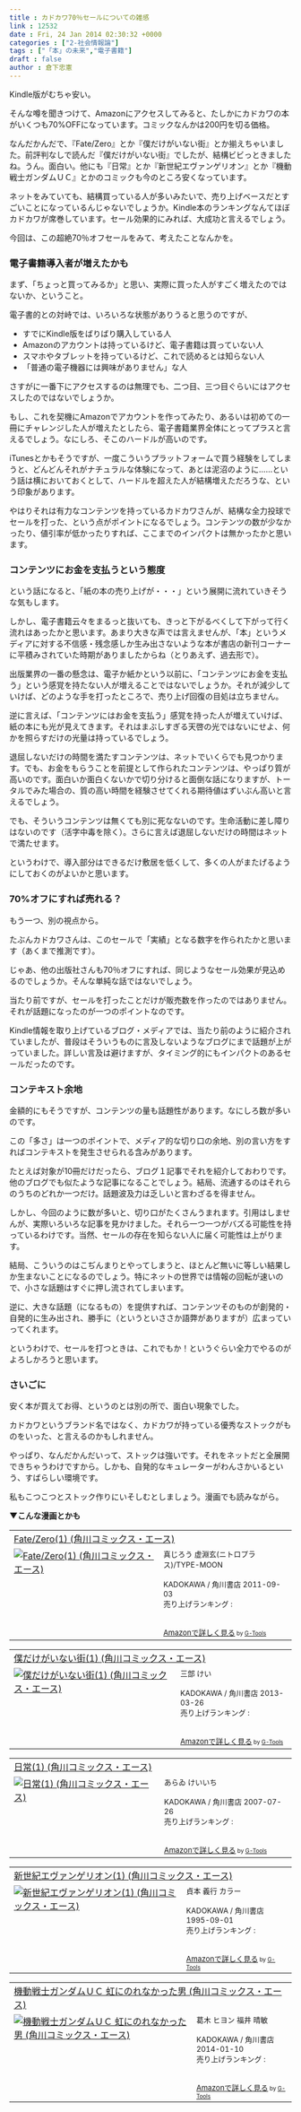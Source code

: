 ```yaml
---
title : カドカワ70％セールについての雑感
link : 12532
date : Fri, 24 Jan 2014 02:30:32 +0000
categories : ["2-社会情報論"]
tags : ["「本」の未来","電子書籍"]
draft : false
author : 倉下忠憲
---
```


Kindle版がむちゃ安い。

そんな噂を聞きつけて、Amazonにアクセスしてみると、たしかにカドカワの本がいくつも70%OFFになっています。コミックなんかは200円を切る価格。

なんだかんだで、『Fate/Zero』とか『僕だけがいない街』とか揃えちゃいました。前評判なしで読んだ『僕だけがいない街』でしたが、結構ビビっときましたね。うん。面白い。他にも『日常』とか『新世紀エヴァンゲリオン』とか『機動戦士ガンダムＵＣ』とかのコミックも今のところ安くなっています。

ネットをみていても、結構買っている人が多いみたいで、売り上げベースだとすごいことになっているんじゃないでしょうか。Kindle本のランキングなんてほぼカドカワが席巻しています。セール効果的にみれば、大成功と言えるでしょう。

今回は、この超絶70％オフセールをみて、考えたことなんかを。

<H3>電子書籍導入者が増えたかも</H3>まず、「ちょっと買ってみるか」と思い、実際に買った人がすごく増えたのではないか、ということ。

電子書的との対峙では、いろいろな状態がありうると思うのですが、

<ul>
	<li>すでにKindle版をばりばり購入している人</li>
	<li>Amazonのアカウントは持っているけど、電子書籍は買っていない人</li>
	<li>スマホやタブレットを持っているけど、これで読めるとは知らない人</li>
	<li>「普通の電子機器には興味がありません」な人</li>
</ul>

さすがに一番下にアクセスするのは無理でも、二つ目、三つ目ぐらいにはアクセスしたのではないでしょうか。

もし、これを契機にAmazonでアカウントを作ってみたり、あるいは初めての一冊にチャレンジした人が増えたとしたら、電子書籍業界全体にとってプラスと言えるでしょう。なにしろ、そこのハードルが高いのです。

iTunesとかもそうですが、一度こういうプラットフォームで買う経験をしてしまうと、どんどんそれがナチュラルな体験になって、あとは泥沼のように……という話は横においておくとして、ハードルを超えた人が結構増えただろうな、という印象があります。

やはりそれは有力なコンテンツを持っているカドカワさんが、結構な全力投球でセールを打った、という点がポイントになるでしょう。コンテンツの数が少なかったり、値引率が低かったりすれば、ここまでのインパクトは無かったかと思います。

<H3>コンテンツにお金を支払うという態度</H3>という話になると、「紙の本の売り上げが・・・」という展開に流れていきそうな気もします。

しかし、電子書籍云々をまるっと抜いても、きっと下がるべくして下がって行く流れはあったかと思います。あまり大きな声では言えませんが、「本」というメディアに対する不信感・残念感しか生み出さないような本が書店の新刊コーナーに平積みされていた時期がありましたからね（とりあえず、過去形で）。

出版業界の一番の懸念は、電子か紙かという以前に、「コンテンツにお金を支払う」という感覚を持たない人が増えることではないでしょうか。それが減少していけば、どのような手を打ったところで、売り上げ回復の目処は立ちません。

逆に言えば、「コンテンツにはお金を支払う」感覚を持った人が増えていけば、紙の本にも光が見えてきます。それはまぶしすぎる天啓の光ではないにせよ、何かを照らすだけの光量は持っているでしょう。

退屈しないだけの時間を満たすコンテンツは、ネットでいくらでも見つかります。でも、お金をもらうことを前提として作られたコンテンツは、やっぱり質が高いのです。面白いか面白くないかで切り分けると面倒な話になりますが、トータルでみた場合の、質の高い時間を経験させてくれる期待値はずいぶん高いと言えるでしょう。

でも、そういうコンテンツは無くても別に死なないのです。生命活動に差し障りはないのです（活字中毒を除く）。さらに言えば退屈しないだけの時間はネットで満たせます。

というわけで、導入部分はできるだけ敷居を低くして、多くの人がまたげるようにしておくのがよいかと思います。

<H3>70%オフにすれば売れる？</H3>もう一つ、別の視点から。

たぶんカドカワさんは、このセールで「実績」となる数字を作られたかと思います（あくまで推測です）。

じゃあ、他の出版社さんも70％オフにすれば、同じようなセール効果が見込めるのでしょうか。そんな単純な話ではないでしょう。

当たり前ですが、セールを打ったことだけが販売数を作ったのではありません。それが話題になったのが一つのポイントなのです。

Kindle情報を取り上げているブログ・メディアでは、当たり前のように紹介されていましたが、普段はそういうものに言及しないようなブログにまで話題が上がっていました。詳しい言及は避けますが、タイミング的にもインパクトのあるセールだったのです。

<H3>コンテキスト余地</H3>金額的にもそうですが、コンテンツの量も話題性があります。なにしろ数が多いのです。

この「多さ」は一つのポイントで、メディア的な切り口の余地、別の言い方をすればコンテキストを発生させられる含みがあります。

たとえば対象が10冊だけだったら、ブログ１記事でそれを紹介しておわりです。他のブログでも似たような記事になることでしょう。結局、流通するのはそれらのうちのどれか一つだけ。話題波及力は乏しいと言わざるを得ません。

しかし、今回のように数が多いと、切り口がたくさんうまれます。引用はしませんが、実際いろいろな記事を見かけました。それら一つ一つがバズる可能性を持っているわけです。当然、セールの存在を知らない人に届く可能性は上がります。

結局、こういうのはこぢんまりとやってしまうと、ほとんど無いに等しい結果しか生まないことになるのでしょう。特にネットの世界では情報の回転が速いので、小さな話題はすぐに押し流されてしまいます。

逆に、大きな話題（になるもの）を提供すれば、コンテンツそのものが創発的・自発的に生み出され、勝手に（というといささか語弊がありますが）広まっていってくれます。

というわけで、セールを打つときは、これでもか！というぐらい全力でやるのがよろしかろうと思います。
<H3>さいごに</H3>安く本が買えてお得、というのとは別の所で、面白い現象でした。

カドカワというブランド名ではなく、カドカワが持っている優秀なストックがものをいった、と言えるのかもしれません。

やっぱり、なんだかんだいって、ストックは強いです。それをネットだと全展開できちゃうわけですから。しかも、自発的なキュレーターがわんさかいるという、すばらしい環境です。

私もこつこつとストック作りにいそしむとしましょう。漫画でも読みながら。

<strong>▼こんな漫画とかも</strong>
<table  border="0" cellpadding="5"><tr><td colspan="2"><a href="http://www.amazon.co.jp/Fate-Zero-1-%E8%A7%92%E5%B7%9D%E3%82%B3%E3%83%9F%E3%83%83%E3%82%AF%E3%82%B9%E3%83%BB%E3%82%A8%E3%83%BC%E3%82%B9-%E7%9C%9F%E3%81%98%E3%82%8D%E3%81%86-ebook/dp/B0093GAKZC%3FSubscriptionId%3D15SMZCTB9V8NGR2TW082%26tag%3Drashita1000-22%26linkCode%3Dxm2%26camp%3D2025%26creative%3D165953%26creativeASIN%3DB0093GAKZC" target="_top">Fate/Zero(1) (角川コミックス・エース)</a><img src="http://www.assoc-amazon.jp/e/ir?t=rashita1000-22&l=ur2&o=9" width="1" height="1" style="border: none;" alt="" /></td></tr><tr><td valign="top"><a href="http://www.amazon.co.jp/Fate-Zero-1-%E8%A7%92%E5%B7%9D%E3%82%B3%E3%83%9F%E3%83%83%E3%82%AF%E3%82%B9%E3%83%BB%E3%82%A8%E3%83%BC%E3%82%B9-%E7%9C%9F%E3%81%98%E3%82%8D%E3%81%86-ebook/dp/B0093GAKZC%3FSubscriptionId%3D15SMZCTB9V8NGR2TW082%26tag%3Drashita1000-22%26linkCode%3Dxm2%26camp%3D2025%26creative%3D165953%26creativeASIN%3DB0093GAKZC" target="_top"><img src="http://ecx.images-amazon.com/images/I/51D0ZlYGLsL._SL160_.jpg" border="0" alt="Fate/Zero(1) (角川コミックス・エース)" /></a></td><td valign="top"><font size="-1">真じろう 虚淵玄(ニトロプラス)/TYPE-MOON <br /><br />KADOKAWA / 角川書店  2011-09-03<br />売り上げランキング : <br /><br /><br /><a href="http://www.amazon.co.jp/Fate-Zero-1-%E8%A7%92%E5%B7%9D%E3%82%B3%E3%83%9F%E3%83%83%E3%82%AF%E3%82%B9%E3%83%BB%E3%82%A8%E3%83%BC%E3%82%B9-%E7%9C%9F%E3%81%98%E3%82%8D%E3%81%86-ebook/dp/B0093GAKZC%3FSubscriptionId%3D15SMZCTB9V8NGR2TW082%26tag%3Drashita1000-22%26linkCode%3Dxm2%26camp%3D2025%26creative%3D165953%26creativeASIN%3DB0093GAKZC" target="_top">Amazonで詳しく見る</a></font><font size="-2"> by <a href="http://www.goodpic.com/mt/aws/index.html" >G-Tools</a></font></td></tr></table>

<table  border="0" cellpadding="5"><tr><td colspan="2"><a href="http://www.amazon.co.jp/%E5%83%95%E3%81%A0%E3%81%91%E3%81%8C%E3%81%84%E3%81%AA%E3%81%84%E8%A1%97-1-%E8%A7%92%E5%B7%9D%E3%82%B3%E3%83%9F%E3%83%83%E3%82%AF%E3%82%B9%E3%83%BB%E3%82%A8%E3%83%BC%E3%82%B9-%E4%B8%89%E9%83%A8-%E3%81%91%E3%81%84-ebook/dp/B00CM0F5PQ%3FSubscriptionId%3D15SMZCTB9V8NGR2TW082%26tag%3Drashita1000-22%26linkCode%3Dxm2%26camp%3D2025%26creative%3D165953%26creativeASIN%3DB00CM0F5PQ" target="_top">僕だけがいない街(1) (角川コミックス・エース)</a><img src="http://www.assoc-amazon.jp/e/ir?t=rashita1000-22&l=ur2&o=9" width="1" height="1" style="border: none;" alt="" /></td></tr><tr><td valign="top"><a href="http://www.amazon.co.jp/%E5%83%95%E3%81%A0%E3%81%91%E3%81%8C%E3%81%84%E3%81%AA%E3%81%84%E8%A1%97-1-%E8%A7%92%E5%B7%9D%E3%82%B3%E3%83%9F%E3%83%83%E3%82%AF%E3%82%B9%E3%83%BB%E3%82%A8%E3%83%BC%E3%82%B9-%E4%B8%89%E9%83%A8-%E3%81%91%E3%81%84-ebook/dp/B00CM0F5PQ%3FSubscriptionId%3D15SMZCTB9V8NGR2TW082%26tag%3Drashita1000-22%26linkCode%3Dxm2%26camp%3D2025%26creative%3D165953%26creativeASIN%3DB00CM0F5PQ" target="_top"><img src="http://ecx.images-amazon.com/images/I/418WEXWwwWL._SL160_.jpg" border="0" alt="僕だけがいない街(1) (角川コミックス・エース)" /></a></td><td valign="top"><font size="-1">三部 けい <br /><br />KADOKAWA / 角川書店  2013-03-26<br />売り上げランキング : <br /><br /><br /><a href="http://www.amazon.co.jp/%E5%83%95%E3%81%A0%E3%81%91%E3%81%8C%E3%81%84%E3%81%AA%E3%81%84%E8%A1%97-1-%E8%A7%92%E5%B7%9D%E3%82%B3%E3%83%9F%E3%83%83%E3%82%AF%E3%82%B9%E3%83%BB%E3%82%A8%E3%83%BC%E3%82%B9-%E4%B8%89%E9%83%A8-%E3%81%91%E3%81%84-ebook/dp/B00CM0F5PQ%3FSubscriptionId%3D15SMZCTB9V8NGR2TW082%26tag%3Drashita1000-22%26linkCode%3Dxm2%26camp%3D2025%26creative%3D165953%26creativeASIN%3DB00CM0F5PQ" target="_top">Amazonで詳しく見る</a></font><font size="-2"> by <a href="http://www.goodpic.com/mt/aws/index.html" >G-Tools</a></font></td></tr></table>

<table  border="0" cellpadding="5"><tr><td colspan="2"><a href="http://www.amazon.co.jp/%E6%97%A5%E5%B8%B8-1-%E8%A7%92%E5%B7%9D%E3%82%B3%E3%83%9F%E3%83%83%E3%82%AF%E3%82%B9%E3%83%BB%E3%82%A8%E3%83%BC%E3%82%B9-%E3%81%82%E3%82%89%E3%82%90-%E3%81%91%E3%81%84%E3%81%84%E3%81%A1-ebook/dp/B00932N8NC%3FSubscriptionId%3D15SMZCTB9V8NGR2TW082%26tag%3Drashita1000-22%26linkCode%3Dxm2%26camp%3D2025%26creative%3D165953%26creativeASIN%3DB00932N8NC" target="_top">日常(1) (角川コミックス・エース)</a><img src="http://www.assoc-amazon.jp/e/ir?t=rashita1000-22&l=ur2&o=9" width="1" height="1" style="border: none;" alt="" /></td></tr><tr><td valign="top"><a href="http://www.amazon.co.jp/%E6%97%A5%E5%B8%B8-1-%E8%A7%92%E5%B7%9D%E3%82%B3%E3%83%9F%E3%83%83%E3%82%AF%E3%82%B9%E3%83%BB%E3%82%A8%E3%83%BC%E3%82%B9-%E3%81%82%E3%82%89%E3%82%90-%E3%81%91%E3%81%84%E3%81%84%E3%81%A1-ebook/dp/B00932N8NC%3FSubscriptionId%3D15SMZCTB9V8NGR2TW082%26tag%3Drashita1000-22%26linkCode%3Dxm2%26camp%3D2025%26creative%3D165953%26creativeASIN%3DB00932N8NC" target="_top"><img src="http://ecx.images-amazon.com/images/I/51B1mcRXc2L._SL160_.jpg" border="0" alt="日常(1) (角川コミックス・エース)" /></a></td><td valign="top"><font size="-1">あらゐ けいいち <br /><br />KADOKAWA / 角川書店  2007-07-26<br />売り上げランキング : <br /><br /><br /><a href="http://www.amazon.co.jp/%E6%97%A5%E5%B8%B8-1-%E8%A7%92%E5%B7%9D%E3%82%B3%E3%83%9F%E3%83%83%E3%82%AF%E3%82%B9%E3%83%BB%E3%82%A8%E3%83%BC%E3%82%B9-%E3%81%82%E3%82%89%E3%82%90-%E3%81%91%E3%81%84%E3%81%84%E3%81%A1-ebook/dp/B00932N8NC%3FSubscriptionId%3D15SMZCTB9V8NGR2TW082%26tag%3Drashita1000-22%26linkCode%3Dxm2%26camp%3D2025%26creative%3D165953%26creativeASIN%3DB00932N8NC" target="_top">Amazonで詳しく見る</a></font><font size="-2"> by <a href="http://www.goodpic.com/mt/aws/index.html" >G-Tools</a></font></td></tr></table>

<table  border="0" cellpadding="5"><tr><td colspan="2"><a href="http://www.amazon.co.jp/%E6%96%B0%E4%B8%96%E7%B4%80%E3%82%A8%E3%83%B4%E3%82%A1%E3%83%B3%E3%82%B2%E3%83%AA%E3%82%AA%E3%83%B3-1-%E8%A7%92%E5%B7%9D%E3%82%B3%E3%83%9F%E3%83%83%E3%82%AF%E3%82%B9%E3%83%BB%E3%82%A8%E3%83%BC%E3%82%B9-%E8%B2%9E%E6%9C%AC-%E7%BE%A9%E8%A1%8C-ebook/dp/B00932MR3O%3FSubscriptionId%3D15SMZCTB9V8NGR2TW082%26tag%3Drashita1000-22%26linkCode%3Dxm2%26camp%3D2025%26creative%3D165953%26creativeASIN%3DB00932MR3O" target="_top">新世紀エヴァンゲリオン(1) (角川コミックス・エース)</a><img src="http://www.assoc-amazon.jp/e/ir?t=rashita1000-22&l=ur2&o=9" width="1" height="1" style="border: none;" alt="" /></td></tr><tr><td valign="top"><a href="http://www.amazon.co.jp/%E6%96%B0%E4%B8%96%E7%B4%80%E3%82%A8%E3%83%B4%E3%82%A1%E3%83%B3%E3%82%B2%E3%83%AA%E3%82%AA%E3%83%B3-1-%E8%A7%92%E5%B7%9D%E3%82%B3%E3%83%9F%E3%83%83%E3%82%AF%E3%82%B9%E3%83%BB%E3%82%A8%E3%83%BC%E3%82%B9-%E8%B2%9E%E6%9C%AC-%E7%BE%A9%E8%A1%8C-ebook/dp/B00932MR3O%3FSubscriptionId%3D15SMZCTB9V8NGR2TW082%26tag%3Drashita1000-22%26linkCode%3Dxm2%26camp%3D2025%26creative%3D165953%26creativeASIN%3DB00932MR3O" target="_top"><img src="http://ecx.images-amazon.com/images/I/517uy2YbbrL._SL160_.jpg" border="0" alt="新世紀エヴァンゲリオン(1) (角川コミックス・エース)" /></a></td><td valign="top"><font size="-1">貞本 義行 カラー <br /><br />KADOKAWA / 角川書店  1995-09-01<br />売り上げランキング : <br /><br /><br /><a href="http://www.amazon.co.jp/%E6%96%B0%E4%B8%96%E7%B4%80%E3%82%A8%E3%83%B4%E3%82%A1%E3%83%B3%E3%82%B2%E3%83%AA%E3%82%AA%E3%83%B3-1-%E8%A7%92%E5%B7%9D%E3%82%B3%E3%83%9F%E3%83%83%E3%82%AF%E3%82%B9%E3%83%BB%E3%82%A8%E3%83%BC%E3%82%B9-%E8%B2%9E%E6%9C%AC-%E7%BE%A9%E8%A1%8C-ebook/dp/B00932MR3O%3FSubscriptionId%3D15SMZCTB9V8NGR2TW082%26tag%3Drashita1000-22%26linkCode%3Dxm2%26camp%3D2025%26creative%3D165953%26creativeASIN%3DB00932MR3O" target="_top">Amazonで詳しく見る</a></font><font size="-2"> by <a href="http://www.goodpic.com/mt/aws/index.html" >G-Tools</a></font></td></tr></table>

<table  border="0" cellpadding="5"><tr><td colspan="2"><a href="http://www.amazon.co.jp/%E6%A9%9F%E5%8B%95%E6%88%A6%E5%A3%AB%E3%82%AC%E3%83%B3%E3%83%80%E3%83%A0%EF%BC%B5%EF%BC%A3-%E8%99%B9%E3%81%AB%E3%81%AE%E3%82%8C%E3%81%AA%E3%81%8B%E3%81%A3%E3%81%9F%E7%94%B7-%E8%A7%92%E5%B7%9D%E3%82%B3%E3%83%9F%E3%83%83%E3%82%AF%E3%82%B9%E3%83%BB%E3%82%A8%E3%83%BC%E3%82%B9-%E8%91%9B%E6%9C%A8-%E3%83%92%E3%83%A8%E3%83%B3-ebook/dp/B00HA7E32C%3FSubscriptionId%3D15SMZCTB9V8NGR2TW082%26tag%3Drashita1000-22%26linkCode%3Dxm2%26camp%3D2025%26creative%3D165953%26creativeASIN%3DB00HA7E32C" target="_top">機動戦士ガンダムＵＣ 虹にのれなかった男 (角川コミックス・エース)</a><img src="http://www.assoc-amazon.jp/e/ir?t=rashita1000-22&l=ur2&o=9" width="1" height="1" style="border: none;" alt="" /></td></tr><tr><td valign="top"><a href="http://www.amazon.co.jp/%E6%A9%9F%E5%8B%95%E6%88%A6%E5%A3%AB%E3%82%AC%E3%83%B3%E3%83%80%E3%83%A0%EF%BC%B5%EF%BC%A3-%E8%99%B9%E3%81%AB%E3%81%AE%E3%82%8C%E3%81%AA%E3%81%8B%E3%81%A3%E3%81%9F%E7%94%B7-%E8%A7%92%E5%B7%9D%E3%82%B3%E3%83%9F%E3%83%83%E3%82%AF%E3%82%B9%E3%83%BB%E3%82%A8%E3%83%BC%E3%82%B9-%E8%91%9B%E6%9C%A8-%E3%83%92%E3%83%A8%E3%83%B3-ebook/dp/B00HA7E32C%3FSubscriptionId%3D15SMZCTB9V8NGR2TW082%26tag%3Drashita1000-22%26linkCode%3Dxm2%26camp%3D2025%26creative%3D165953%26creativeASIN%3DB00HA7E32C" target="_top"><img src="http://ecx.images-amazon.com/images/I/51Ngu7NXksL._SL160_.jpg" border="0" alt="機動戦士ガンダムＵＣ 虹にのれなかった男 (角川コミックス・エース)" /></a></td><td valign="top"><font size="-1">葛木 ヒヨン 福井 晴敏 <br /><br />KADOKAWA / 角川書店  2014-01-10<br />売り上げランキング : <br /><br /><br /><a href="http://www.amazon.co.jp/%E6%A9%9F%E5%8B%95%E6%88%A6%E5%A3%AB%E3%82%AC%E3%83%B3%E3%83%80%E3%83%A0%EF%BC%B5%EF%BC%A3-%E8%99%B9%E3%81%AB%E3%81%AE%E3%82%8C%E3%81%AA%E3%81%8B%E3%81%A3%E3%81%9F%E7%94%B7-%E8%A7%92%E5%B7%9D%E3%82%B3%E3%83%9F%E3%83%83%E3%82%AF%E3%82%B9%E3%83%BB%E3%82%A8%E3%83%BC%E3%82%B9-%E8%91%9B%E6%9C%A8-%E3%83%92%E3%83%A8%E3%83%B3-ebook/dp/B00HA7E32C%3FSubscriptionId%3D15SMZCTB9V8NGR2TW082%26tag%3Drashita1000-22%26linkCode%3Dxm2%26camp%3D2025%26creative%3D165953%26creativeASIN%3DB00HA7E32C" target="_top">Amazonで詳しく見る</a></font><font size="-2"> by <a href="http://www.goodpic.com/mt/aws/index.html" >G-Tools</a></font></td></tr></table>

